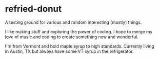 # refried-donut
A testing ground for various and random interesting (mostly) things.

I like making stuff and exploring the power of coding. I hope to merge my love of music and coding to create something new and wonderful.

I'm from Vermont and hold maple syrup to high standards. Currently living in Austin, TX but always have some VT syrup in the refrigerator.
